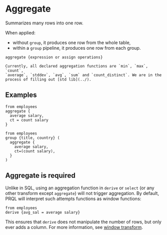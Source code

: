 # Aggregate

Summarizes many rows into one row.

When applied:

- without `group`, it produces one row from the whole table,
- within a `group` pipeline, it produces one row from each group.

```prql no-eval
aggregate {expression or assign operations}
```

```admonish note
Currently, all declared aggregation functions are `min`, `max`, `count`,
`average`, `stddev`, `avg`, `sum` and `count_distinct`. We are in the
process of filling out [std lib](../).
```

## Examples

```prql
from employees
aggregate {
  average salary,
  ct = count salary
}
```

```prql
from employees
group {title, country} (
  aggregate {
    average salary,
    ct=(count salary),
  }
)
```

## Aggregate is required

Unlike in SQL, using an aggregation function in `derive` or `select` (or any
other transform except `aggregate`) will not trigger aggregation. By default,
PRQL will interpret such attempts functions as window functions:

```prql
from employees
derive {avg_sal = average salary}
```

This ensures that `derive` does not manipulate the number of rows, but only ever
adds a column. For more information, see [window transform](./window.md).
